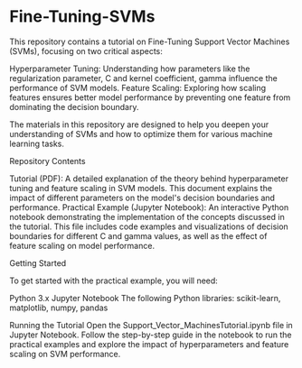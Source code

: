 # Fine-Tuning-SVMs
This repository contains a tutorial on Fine-Tuning Support Vector Machines (SVMs), focusing on two critical aspects:

Hyperparameter Tuning: Understanding how parameters like the regularization parameter, C and kernel coefficient, gamma influence the performance of SVM models.
Feature Scaling: Exploring how scaling features ensures better model performance by preventing one feature from dominating the decision boundary.

The materials in this repository are designed to help you deepen your understanding of SVMs and how to optimize them for various machine learning tasks.

Repository Contents

Tutorial (PDF): A detailed explanation of the theory behind hyperparameter tuning and feature scaling in SVM models. This document explains the impact of different parameters on the model's decision boundaries and performance.
Practical Example (Jupyter Notebook): An interactive Python notebook demonstrating the implementation of the concepts discussed in the tutorial. This file includes code examples and visualizations of decision boundaries for different C and gamma values, as well as the effect of feature scaling on model performance.

Getting Started

To get started with the practical example, you will need:

Python 3.x
Jupyter Notebook
The following Python libraries: scikit-learn, matplotlib, numpy, pandas

Running the Tutorial
Open the Support_Vector_MachinesTutorial.ipynb file in Jupyter Notebook.
Follow the step-by-step guide in the notebook to run the practical examples and explore the impact of hyperparameters and feature scaling on SVM performance.
